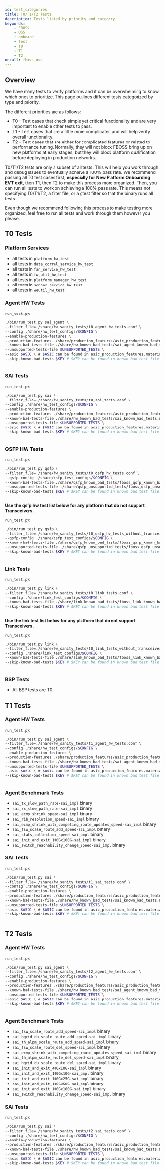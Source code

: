 ```yaml
---
id: test_categories
title: T0/T1/T2 Tests
description: Tests listed by priority and category
keywords:
    - FBOSS
    - OSS
    - onboard
    - test
    - T0
    - T1
    - T2
oncall: fboss_oss
---
```


## Overview

We have many tests to verify platforms and it can be overwhelming to know which
ones to prioritize. This page outlines different tests categorized by type and
priority.

The different priorities are as follows:
- T0 - Test cases that check simple yet critical functionality and are very
important to enable other tests to pass.
- T1 - Test cases that are a little more complicated and will help verify
overall functionality.
- T2 - Test cases that are either for complicated features or related to
performance tuning. Normally, they will not block FBOSS bring up on new
platforms at early stages, but they will block platform qualification before
deploying in production networks.

T0/T1/T2 tests are only a subset of all tests. This will help you work through
and debug issues to eventually achieve a 100% pass rate. We recommend passing
all T0 test cases first, **especially for New Platform Onboarding EVT exit**,
then T1, then T2 to make this process more organized. Then, you can run all
tests to work on achieving a 100% pass rate. This means not specifying
T0/T1/T2, a filter file, or a gtest filter so that the binary runs all tests.

Even though we recommend following this process to make testing more organized,
feel free to run all tests and work through them however you please.

## T0 Tests

### Platform Services

- all tests in `platform_hw_test`
- all tests in `data_corral_service_hw_test`
- all tests in `fan_service_hw_test`
- all tests in `fw_util_hw_test`
- all tests in `platform_manager_hw_test`
- all tests in `sensor_service_hw_test`
- all tests in `weutil_hw_test`

### Agent HW Tests

`run_test.py`:
```bash
./bin/run_test.py sai_agent \
--filter_file=./share/hw_sanity_tests/t0_agent_hw_tests.conf \
--config ./share/hw_test_configs/$CONFIG \
--enable-production-features \
--production-features ./share/production_features/asic_production_features.materialized_JSON \
--known-bad-tests-file ./share/hw_known_bad_tests/sai_agent_known_bad_tests.materialized_JSON \
--unsupported-tests-file $UNSUPPORTED_TESTS \
--asic $ASIC \ # $ASIC can be found in asic_production_features.materialized_JSON
--skip-known-bad-tests $KEY # $KEY can be found in known bad test file
```

```bash file=../fboss/oss/hw_sanity_tests/t0_agent_hw_tests.conf
```

### SAI Tests

`run_test.py`:
```bash
./bin/run_test.py sai \
--filter_file=./share/hw_sanity_tests/t0_sai_tests.conf \
--config ./share/hw_test_configs/$CONFIG \
--enable-production-features \
--production-features ./share/production_features/asic_production_features.materialized_JSON \
--known-bad-tests-file ./share/hw_known_bad_tests/sai_known_bad_tests.materialized_JSON \
--unsupported-tests-file $UNSUPPORTED_TESTS \
--asic $ASIC \ # $ASIC can be found in asic_production_features.materialized_JSON
--skip-known-bad-tests $KEY # $KEY can be found in known bad test file
```

```bash file=../fboss/oss/hw_sanity_tests/t0_sai_tests.conf
```

### QSFP HW Tests

`run_test.py`:
```bash
./bin/run_test.py qsfp \
--filter_file=./share/hw_sanity_tests/t0_qsfp_hw_tests.conf \
--qsfp-config ./share/qsfp_test_configs/$CONFIG \
--known-bad-tests-file ./share/qsfp_known_bad_tests/fboss_qsfp_known_bad_tests.materialized_JSON \
--unsupported-tests-file ./share/qsfp_unsupported_tests/fboss_qsfp_unsupported_tests.materialized_JSON \
--skip-known-bad-tests $KEY # $KEY can be found in known bad test file
```

```bash file=../fboss/oss/hw_sanity_tests/t0_qsfp_hw_tests.conf
```


**Use the qsfp hw test list below for any platform that do not support Transceivers.**

`run_test.py`:
```bash
./bin/run_test.py qsfp \
--filter_file=./share/hw_sanity_tests/t0_qsfp_hw_tests_without_transceivers.conf \
--qsfp-config ./share/qsfp_test_configs/$CONFIG \
--known-bad-tests-file ./share/qsfp_known_bad_tests/fboss_qsfp_known_bad_tests.materialized_JSON \
--unsupported-tests-file ./share/qsfp_unsupported_tests/fboss_qsfp_unsupported_tests.materialized_JSON \
--skip-known-bad-tests $KEY # $KEY can be found in known bad test file
```

```bash file=../fboss/oss/hw_sanity_tests/t0_qsfp_hw_tests_without_transceivers.conf
```

### Link Tests

`run_test.py`:
```bash
./bin/run_test.py link \
--filter_file=./share/hw_sanity_tests/t0_link_tests.conf \
--config ./share/link_test_configs/$CONFIG \
--known-bad-tests-file ./share/link_known_bad_tests/fboss_link_known_bad_tests.materialized_JSON \
--skip-known-bad-tests $KEY # $KEY can be found in known bad test file
```

```bash file=../fboss/oss/hw_sanity_tests/t0_link_tests.conf
```


**Use the link test list below for any platform that do not support Transceivers.**

`run_test.py`:
```bash
./bin/run_test.py link \
--filter_file=./share/hw_sanity_tests/t0_link_tests_without_transceivers.conf \
--config ./share/link_test_configs/$CONFIG \
--known-bad-tests-file ./share/link_known_bad_tests/fboss_link_known_bad_tests.materialized_JSON \
--skip-known-bad-tests $KEY # $KEY can be found in known bad test file
```

```bash file=../fboss/oss/hw_sanity_tests/t0_link_tests_without_transceivers.conf
```

### BSP Tests

- All BSP tests are T0

## T1 Tests

### Agent HW Tests

`run_test.py`:
```bash
./bin/run_test.py sai_agent \
--filter_file=./share/hw_sanity_tests/t1_agent_hw_tests.conf \
--config ./share/hw_test_configs/$CONFIG \
--enable-production-features \
--production-features ./share/production_features/asic_production_features.materialized_JSON \
--known-bad-tests-file ./share/hw_known_bad_tests/sai_agent_known_bad_tests.materialized_JSON \
--unsupported-tests-file $UNSUPPORTED_TESTS \
--asic $ASIC \ # $ASIC can be found in asic_production_features.materialized_JSON
--skip-known-bad-tests $KEY # $KEY can be found in known bad test file
```

```bash file=../fboss/oss/hw_sanity_tests/t1_agent_hw_tests.conf
```

### Agent Benchmark Tests

- `sai_tx_slow_path_rate-sai_impl` binary
- `sai_rx_slow_path_rate-sai_impl` binary
- `sai_ecmp_shrink_speed-sai_impl` binary
- `sai_rib_resolution_speed-sai_impl` binary
- `sai_ecmp_shrink_with_competing_route_updates_speed-sai_impl` binary
- `sai_fsw_scale_route_add_speed-sai_impl` binary
- `sai_stats_collection_speed-sai_impl` binary
- `sai_init_and_exit_100Gx100G-sai_impl` binary
- `sai_switch_reachability_change_speed-sai_impl` binary

### SAI Tests

`run_test.py`:
```bash
./bin/run_test.py sai \
--filter_file=./share/hw_sanity_tests/t1_sai_tests.conf \
--config ./share/hw_test_configs/$CONFIG \
--enable-production-features \
--production-features ./share/production_features/asic_production_features.materialized_JSON \
--known-bad-tests-file ./share/hw_known_bad_tests/sai_known_bad_tests.materialized_JSON \
--unsupported-tests-file $UNSUPPORTED_TESTS \
--asic $ASIC \ # $ASIC can be found in asic_production_features.materialized_JSON
--skip-known-bad-tests $KEY # $KEY can be found in known bad test file
```

```bash file=../fboss/oss/hw_sanity_tests/t1_sai_tests.conf
```

## T2 Tests

### Agent HW Tests

`run_test.py`:
```bash
./bin/run_test.py sai_agent \
--filter_file=./share/hw_sanity_tests/t2_agent_hw_tests.conf \
--config ./share/hw_test_configs/$CONFIG \
--enable-production-features \
--production-features ./share/production_features/asic_production_features.materialized_JSON \
--known-bad-tests-file ./share/hw_known_bad_tests/sai_agent_known_bad_tests.materialized_JSON \
--unsupported-tests-file $UNSUPPORTED_TESTS \
--asic $ASIC \ # $ASIC can be found in asic_production_features.materialized_JSON
--skip-known-bad-tests $KEY # $KEY can be found in known bad test file
```

```bash file=../fboss/oss/hw_sanity_tests/t2_agent_hw_tests.conf
```

### Agent Benchmark Tests

- `sai_fsw_scale_route_add_speed-sai_impl` binary
- `sai_hgrid_du_scale_route_add_speed-sai_impl` binary
- `sai_th_alpm_scale_route_add_speed-sai_impl` binary
- `sai_fsw_scale_route_del_speed-sai_impl` binary
- `sai_ecmp_shrink_with_competing_route_updates_speed-sai_impl` binary
- `sai_th_alpm_scale_route_del_speed-sai_impl` binary
- `sai_hgrid_du_scale_route_del_speed-sai_impl` binary
- `sai_init_and_exit_40Gx10G-sai_impl` binary
- `sai_init_and_exit_100Gx10G-sai_impl` binary
- `sai_init_and_exit_100Gx25G-sai_impl` binary
- `sai_init_and_exit_100Gx50G-sai_impl` binary
- `sai_init_and_exit_100Gx100G-sai_impl` binary
- `sai_switch_reachability_change_speed-sai_impl` binary

### SAI Tests

`run_test.py`:
```bash
./bin/run_test.py sai \
--filter_file=./share/hw_sanity_tests/t2_sai_tests.conf \
--config ./share/hw_test_configs/$CONFIG \
--enable-production-features \
--production-features ./share/production_features/asic_production_features.materialized_JSON \
--known-bad-tests-file ./share/hw_known_bad_tests/sai_known_bad_tests.materialized_JSON \
--unsupported-tests-file $UNSUPPORTED_TESTS \
--asic $ASIC \ # $ASIC can be found in asic_production_features.materialized_JSON
--skip-known-bad-tests $KEY # $KEY can be found in known bad test file
```

```bash file=../fboss/oss/hw_sanity_tests/t2_sai_tests.conf
```

